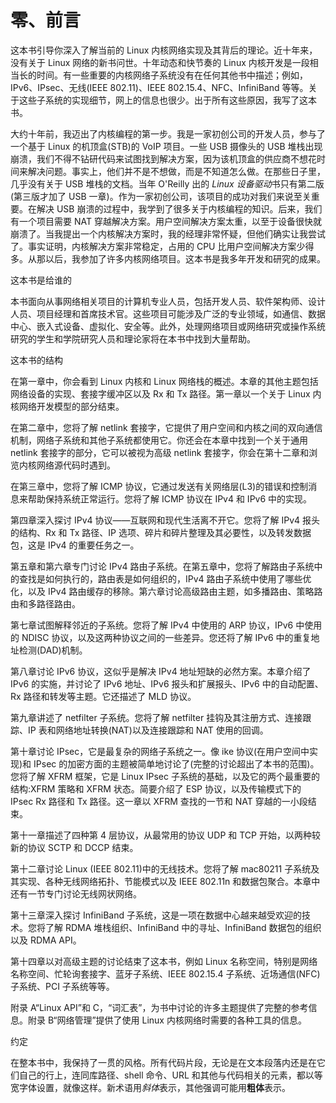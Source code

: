 # 零、前言

这本书引导你深入了解当前的 Linux 内核网络实现及其背后的理论。近十年来，没有关于 Linux 网络的新书问世。十年动态和快节奏的 Linux 内核开发是一段相当长的时间。有一些重要的内核网络子系统没有在任何其他书中描述；例如，IPv6、IPsec、无线(IEEE 802.11)、IEEE 802.15.4、NFC、InfiniBand 等等。关于这些子系统的实现细节，网上的信息也很少。出于所有这些原因，我写了这本书。

大约十年前，我迈出了内核编程的第一步。我是一家初创公司的开发人员，参与了一个基于 Linux 的机顶盒(STB)的 VoIP 项目。一些 USB 摄像头的 USB 堆栈出现崩溃，我们不得不钻研代码来试图找到解决方案，因为该机顶盒的供应商不想花时间来解决问题。事实上，他们并不是不想做，而是不知道怎么做。在那些日子里，几乎没有关于 USB 堆栈的文档。当年 O'Reilly 出的 *Linux 设备驱动*书只有第二版(第三版才加了 USB 一章)。作为一家初创公司，该项目的成功对我们来说至关重要。在解决 USB 崩溃的过程中，我学到了很多关于内核编程的知识。后来，我们有一个项目需要 NAT 穿越解决方案。用户空间解决方案太重，以至于设备很快就崩溃了。当我提出一个内核解决方案时，我的经理非常怀疑，但他们确实让我尝试了。事实证明，内核解决方案非常稳定，占用的 CPU 比用户空间解决方案少得多。从那以后，我参加了许多内核网络项目。这本书是我多年开发和研究的成果。

这本书是给谁的

本书面向从事网络相关项目的计算机专业人员，包括开发人员、软件架构师、设计人员、项目经理和首席技术官。这些项目可能涉及广泛的专业领域，如通信、数据中心、嵌入式设备、虚拟化、安全等。此外，处理网络项目或网络研究或操作系统研究的学生和学院研究人员和理论家将在本书中找到大量帮助。

这本书的结构

在第一章中，你会看到 Linux 内核和 Linux 网络栈的概述。本章的其他主题包括网络设备的实现、套接字缓冲区以及 Rx 和 Tx 路径。第一章以一个关于 Linux 内核网络开发模型的部分结束。

在第二章中，您将了解 netlink 套接字，它提供了用户空间和内核之间的双向通信机制，网络子系统和其他子系统都使用它。你还会在本章中找到一个关于通用 netlink 套接字的部分，它可以被视为高级 netlink 套接字，你会在第十二章和浏览内核网络源代码时遇到。

在第三章中，您将了解 ICMP 协议，它通过发送有关网络层(L3)的错误和控制消息来帮助保持系统正常运行。您将了解 ICMP 协议在 IPv4 和 IPv6 中的实现。

第四章深入探讨 IPv4 协议——互联网和现代生活离不开它。您将了解 IPv4 报头的结构、Rx 和 Tx 路径、IP 选项、碎片和碎片整理及其必要性，以及转发数据包，这是 IPv4 的重要任务之一。

第五章和第六章专门讨论 IPv4 路由子系统。在第五章中，您将了解路由子系统中的查找是如何执行的，路由表是如何组织的，IPv4 路由子系统中使用了哪些优化，以及 IPv4 路由缓存的移除。第六章讨论高级路由主题，如多播路由、策略路由和多路径路由。

第七章试图解释邻近的子系统。您将了解 IPv4 中使用的 ARP 协议，IPv6 中使用的 NDISC 协议，以及这两种协议之间的一些差异。您还将了解 IPv6 中的重复地址检测(DAD)机制。

第八章讨论 IPv6 协议，这似乎是解决 IPv4 地址短缺的必然方案。本章介绍了 IPv6 的实施，并讨论了 IPv6 地址、IPv6 报头和扩展报头、IPv6 中的自动配置、Rx 路径和转发等主题。它还描述了 MLD 协议。

第九章讲述了 netfilter 子系统。您将了解 netfilter 挂钩及其注册方式、连接跟踪、IP 表和网络地址转换(NAT)以及连接跟踪和 NAT 使用的回调。

第十章讨论 IPsec，它是最复杂的网络子系统之一。像 ike 协议(在用户空间中实现)和 IPsec 的加密方面的主题被简单地讨论了(完整的讨论超出了本书的范围)。您将了解 XFRM 框架，它是 Linux IPsec 子系统的基础，以及它的两个最重要的结构:XFRM 策略和 XFRM 状态。简要介绍了 ESP 协议，以及传输模式下的 IPsec Rx 路径和 Tx 路径。这一章以 XFRM 查找的一节和 NAT 穿越的一小段结束。

第十一章描述了四种第 4 层协议，从最常用的协议 UDP 和 TCP 开始，以两种较新的协议 SCTP 和 DCCP 结束。

第十二章讨论 Linux (IEEE 802.11)中的无线技术。您将了解 mac80211 子系统及其实现、各种无线网络拓扑、节能模式以及 IEEE 802.11n 和数据包聚合。本章中还有一节专门讨论无线网状网络。

第十三章深入探讨 InfiniBand 子系统，这是一项在数据中心越来越受欢迎的技术。您将了解 RDMA 堆栈组织、InfiniBand 中的寻址、InfiniBand 数据包的组织以及 RDMA API。

第十四章以对高级主题的讨论结束了这本书，例如 Linux 名称空间，特别是网络名称空间、忙轮询套接字、蓝牙子系统、IEEE 802.15.4 子系统、近场通信(NFC)子系统、PCI 子系统等等。

附录 A“Linux API”和 C，“词汇表”，为书中讨论的许多主题提供了完整的参考信息。附录 B“网络管理”提供了使用 Linux 内核网络时需要的各种工具的信息。

约定

在整本书中，我保持了一贯的风格。所有代码片段，无论是在文本段落内还是在它们自己的行上，连同库路径、shell 命令、URL 和其他与代码相关的元素，都以等宽字体设置，就像这样。新术语用*斜体*表示，其他强调可能用**粗体**表示。